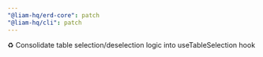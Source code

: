```yaml
---
"@liam-hq/erd-core": patch
"@liam-hq/cli": patch
---
```


♻️ Consolidate table selection/deselection logic into useTableSelection hook
